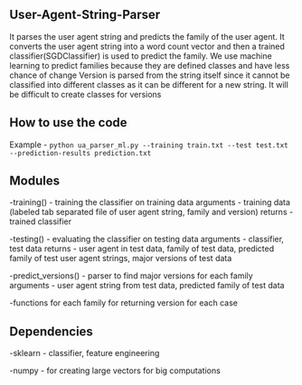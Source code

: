 ## User-Agent-String-Parser

It parses the user agent string and predicts the family of the user agent. It converts the 
user agent string into a word count vector and then a trained classifier(SGDClassifier) is used to predict the family.
We use machine learning to predict families because they are defined classes and have less chance of change
Version is parsed from the string itself since it cannot be classified into different 
classes as it can be different for a new string. It will be difficult to create classes for versions

## How to use the code

Example -
`` python ua_parser_ml.py --training train.txt --test test.txt --prediction-results prediction.txt ``

## Modules

-training() - training the classifier on training data
    arguments - training data (labeled tab separated file of user agent string, family and version)
    returns - trained classifier

-testing() - evaluating the classifier on testing data
    arguments - classifier, test data
    returns - user agent in test data, family of test data, predicted family of test user 
    agent strings, major versions of test data

-predict_versions() - parser to find major versions for each family
    arguments - user agent string from test data, predicted family of test data

-functions for each family for returning version for each case

## Dependencies
-sklearn - classifier, feature engineering

-numpy - for creating large vectors for big computations
